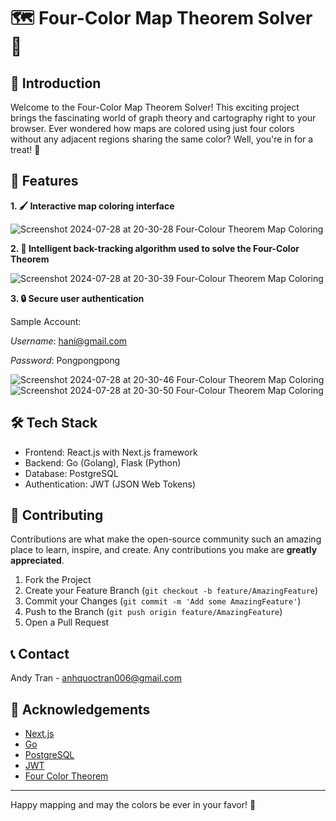 # 🗺️ Four-Color Map Theorem Solver 🎨

## 🌟 Introduction

Welcome to the Four-Color Map Theorem Solver! This exciting project brings the fascinating world of graph theory and cartography right to your browser. Ever wondered how maps are colored using just four colors without any adjacent regions sharing the same color? Well, you're in for a treat! 🤩

## 🚀 Features

**1. 🖌️ Interactive map coloring interface**
  
![Screenshot 2024-07-28 at 20-30-28 Four-Colour Theorem Map Coloring](https://github.com/user-attachments/assets/537ed02f-7c25-401e-893a-09e85a35edca)

**2. 🧠 Intelligent back-tracking algorithm used to solve the Four-Color Theorem**
  
![Screenshot 2024-07-28 at 20-30-39 Four-Colour Theorem Map Coloring](https://github.com/user-attachments/assets/1b5b4761-22c7-4da1-8140-32795cef3a78)
  
**3. 🔒 Secure user authentication**

Sample Account:

_Username_: hani@gmail.com

_Password_: Pongpongpong
  
![Screenshot 2024-07-28 at 20-30-46 Four-Colour Theorem Map Coloring](https://github.com/user-attachments/assets/5c751f58-527d-48de-9644-63c580ac8bd2)
![Screenshot 2024-07-28 at 20-30-50 Four-Colour Theorem Map Coloring](https://github.com/user-attachments/assets/4fbc2f10-e255-4199-9ccc-30863e5d7034)


## 🛠️ Tech Stack

- Frontend: React.js with Next.js framework
- Backend: Go (Golang), Flask (Python)
- Database: PostgreSQL
- Authentication: JWT (JSON Web Tokens)

## 🤝 Contributing

Contributions are what make the open-source community such an amazing place to learn, inspire, and create. Any contributions you make are **greatly appreciated**.

1. Fork the Project
2. Create your Feature Branch (`git checkout -b feature/AmazingFeature`)
3. Commit your Changes (`git commit -m 'Add some AmazingFeature'`)
4. Push to the Branch (`git push origin feature/AmazingFeature`)
5. Open a Pull Request

## 📞 Contact

Andy Tran - anhquoctran006@gmail.com

## 🙏 Acknowledgements

- [Next.js](https://nextjs.org/)
- [Go](https://golang.org/)
- [PostgreSQL](https://www.postgresql.org/)
- [JWT](https://jwt.io/)
- [Four Color Theorem](https://en.wikipedia.org/wiki/Four_color_theorem)

---

Happy mapping and may the colors be ever in your favor! 🌈
